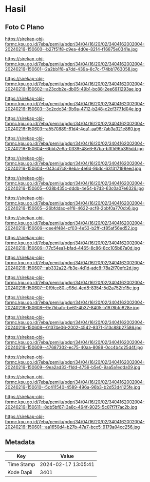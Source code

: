 # Hasil

## Foto C Plano

https://sirekap-obj-formc.kpu.go.id/7eba/pemilu/pdpr/34/04/16/20/02/3404162002004-20240216-150600--b27f51f8-c9ea-4d0e-8214-f16875e0341e.jpg

https://sirekap-obj-formc.kpu.go.id/7eba/pemilu/pdpr/34/04/16/20/02/3404162002004-20240216-150601--2a2bb1f8-a7dd-439a-8c7c-f74bb1763058.jpg

https://sirekap-obj-formc.kpu.go.id/7eba/pemilu/pdpr/34/04/16/20/02/3404162002004-20240216-150602--a23cdb2e-db05-49b1-bc88-2ee6611293ae.jpg

https://sirekap-obj-formc.kpu.go.id/7eba/pemilu/pdpr/34/04/16/20/02/3404162002004-20240216-150603--3c2cdc34-9b9a-4712-b248-c2cf3771d04e.jpg

https://sirekap-obj-formc.kpu.go.id/7eba/pemilu/pdpr/34/04/16/20/02/3404162002004-20240216-150603--a5570889-61d4-4ea1-aa96-7ab3a321e860.jpg

https://sirekap-obj-formc.kpu.go.id/7eba/pemilu/pdpr/34/04/16/20/02/3404162002004-20240216-150604--6bbb2e9a-0339-48e6-87ba-b3f596b395dd.jpg

https://sirekap-obj-formc.kpu.go.id/7eba/pemilu/pdpr/34/04/16/20/02/3404162002004-20240216-150604--043cd7c8-9eba-4e6d-9bdc-631317198eed.jpg

https://sirekap-obj-formc.kpu.go.id/7eba/pemilu/pdpr/34/04/16/20/02/3404162002004-20240216-150605--038b435c-dddb-4e54-b7d3-63c0a07e6326.jpg

https://sirekap-obj-formc.kpu.go.id/7eba/pemilu/pdpr/34/04/16/20/02/3404162002004-20240216-150605--26bfddac-e1f8-4622-acf8-2bbf0a770cb6.jpg

https://sirekap-obj-formc.kpu.go.id/7eba/pemilu/pdpr/34/04/16/20/02/3404162002004-20240216-150606--cee4f484-cf03-4e53-b2ff-cf85af56ed52.jpg

https://sirekap-obj-formc.kpu.go.id/7eba/pemilu/pdpr/34/04/16/20/02/3404162002004-20240216-150606--77c54ea1-bfad-4465-8c86-8cc105b87a0d.jpg

https://sirekap-obj-formc.kpu.go.id/7eba/pemilu/pdpr/34/04/16/20/02/3404162002004-20240216-150607--ab332a22-fb3e-4d1d-adc8-78a2f70efc2d.jpg

https://sirekap-obj-formc.kpu.go.id/7eba/pemilu/pdpr/34/04/16/20/02/3404162002004-20240216-150607--0f9fcc80-c98d-4cd8-8354-5d2a752fc15e.jpg

https://sirekap-obj-formc.kpu.go.id/7eba/pemilu/pdpr/34/04/16/20/02/3404162002004-20240216-150608--9e75bafc-be61-4b37-8405-b1978bfc828e.jpg

https://sirekap-obj-formc.kpu.go.id/7eba/pemilu/pdpr/34/04/16/20/02/3404162002004-20240216-150608--01374e06-2002-4542-8371-513c88b27586.jpg

https://sirekap-obj-formc.kpu.go.id/7eba/pemilu/pdpr/34/04/16/20/02/3404162002004-20240216-150609--47687302-ec75-40aa-8089-0cc4b4c25d4f.jpg

https://sirekap-obj-formc.kpu.go.id/7eba/pemilu/pdpr/34/04/16/20/02/3404162002004-20240216-150609--9ea2ad33-f1dd-4759-b5e0-9aa5a1edda09.jpg

https://sirekap-obj-formc.kpu.go.id/7eba/pemilu/pdpr/34/04/16/20/02/3404162002004-20240216-150610--5c411540-4589-496a-96b3-b2d53d4125fe.jpg

https://sirekap-obj-formc.kpu.go.id/7eba/pemilu/pdpr/34/04/16/20/02/3404162002004-20240216-150611--8db5bf67-3a8c-464f-9025-5c07f7f7ac2b.jpg

https://sirekap-obj-formc.kpu.go.id/7eba/pemilu/pdpr/34/04/16/20/02/3404162002004-20240216-150601--aa1650d4-b27b-47a7-bcc5-9179a04cc256.jpg


## Metadata

| Key        | Value               |
| ---------- | ------------------- |
| Time Stamp | 2024-02-17 13:05:41 |
| Kode Dapil | 3401                |



